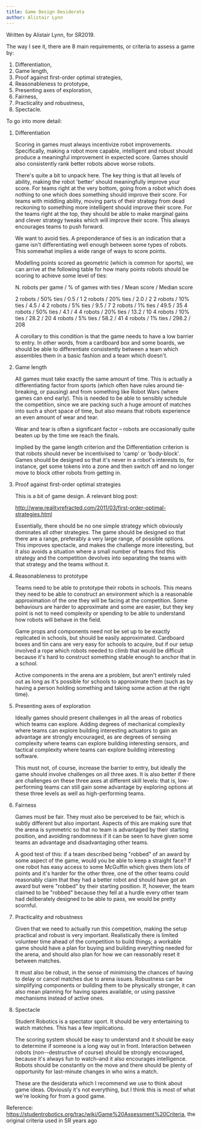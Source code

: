 ```yaml
---
title: Game Design Desiderata
author: Alistair Lynn
---
```


Written by Alistair Lynn, for SR2019.

The way I see it, there are 8 main requirements, or criteria to assess a game by:

1. Differentiation,
2. Game length,
3. Proof against first-order optimal strategies,
4. Reasonableness to prototype,
5. Presenting axes of exploration,
6. Fairness,
7. Practicality and robustness,
8. Spectacle.

To go into more detail:

1. Differentiation

    Scoring in games must always incentivize robot improvements.
    Specifically, making a robot more capable, intelligent and robust
    should produce a meaningful improvement in expected score. Games
    should also consistently rank better robots above worse robots.

    There's quite a bit to unpack here. The key thing is that all levels
    of ability, making the robot 'better' should meaningfully improve your
    score. For teams right at the very bottom, going from a robot which
    does nothing to one which does something should improve their score.
    For teams with middling ability, moving parts of their strategy from
    dead reckoning to something more intelligent should improve their
    score. For the teams right at the top, they should be able to make
    marginal gains and clever strategy tweaks which will improve their
    score. This always encourages teams to push forward.

    We want to avoid ties. A preponderance of ties is an indication that a
    game isn't differentiating well enough between some types of robots.
    This somewhat implies a wide range of ways to score points.

    Modelling points scored as geometric (which is common for sports), we
    can arrive at the following table for how many points robots should be
    scoring to achieve some level of ties:

    N. robots per game / % of games with ties / Mean score / Median score

    2 robots / 50% ties / 0.5 / 1
    2 robots / 20% ties / 2.0 / 2
    2 robots / 10% ties / 4.5 / 4
    2 robots / 5% ties / 9.5 / 7
    2 robots / 1% ties / 49.5 / 35
    4 robots / 50% ties / 4.1 / 4
    4 robots / 20% ties / 13.2 / 10
    4 robots / 10% ties / 28.2 / 20
    4 robots / 5% ties / 58.2 / 41
    4 robots / 1% ties / 298.2 / 208

    A corollary to this condition is that the game needs to have a low
    barrier to entry. In other words, from a cardboard box and some
    boards, we should be able to differentiate consistently between a team
    which assembles them in a basic fashion and a team which doesn't.


2. Game length

    All games must take exactly the same amount of time. This is actually
    a differentiating factor from sports (which often have rules around
    tie-breaking, or pausing) and from something like Robot Wars (where
    games can end early). This is needed to be able to sensibly schedule
    the competition, since we are packing such a huge amount of matches
    into such a short space of time, but also means that robots experience
    an even amount of wear and tear.

    Wear and tear is often a significant factor – robots are occasionally
    quite beaten up by the time we reach the finals.

    Implied by the game length criterion and the Differentiation criterion
    is that robots should never be incentivised to 'camp' or 'body-block'.
    Games should be designed so that it's never in a robot's interests to,
    for instance, get some tokens into a zone and then switch off and no
    longer move to block other robots from getting in.


3. Proof against first-order optimal strategies

    This is a bit of game design. A relevant blog post:

    http://www.realityrefracted.com/2011/03/first-order-optimal-strategies.html

    Essentially, there should be no one simple strategy which obviously
    dominates all other strategies. The game should be designed so that
    there are a range, preferably a very large range, of possible options.
    This improves spectacle, and makes the challenge more interesting, but
    it also avoids a situation where a small number of teams find this
    strategy and the competition devolves into separating the teams with
    that strategy and the teams without it.


4. Reasonableness to prototype

    Teams need to be able to prototype their robots in schools. This means
    they need to be able to construct an environment which is a reasonable
    approximation of the one they will be facing at the competition. Some
    behaviours are harder to approximate and some are easier, but they key
    point is not to need complexity or spending to be able to understand
    how robots will behave in the field.

    Game props and components need not be set up to be exactly replicated
    in schools, but should be easily approximated. Cardboard boxes and tin
    cans are very easy for schools to acquire, but if our setup involved a
    rope which robots needed to climb that would be difficult because it's
    hard to construct something stable enough to anchor that in a school.

    Active components in the arena are a problem, but aren't entirely
    ruled out as long as it's possible for schools to approximate them
    (such as by having a person holding something and taking some action
    at the right time).


5. Presenting axes of exploration

    Ideally games should present challenges in all the areas of robotics
    which teams can explore. Adding degrees of mechanical complexity where
    teams can explore building interesting actuators to gain an advantage
    are strongly encouraged, as are degrees of sensing complexity where
    teams can explore building interesting sensors, and tactical
    complexity where teams can explore building interesting software.

    This must not, of course, increase the barrier to entry, but ideally
    the game should involve challenges on all three axes. It is also
    better if there are challenges on these three axes at different skill
    levels: that is, low-performing teams can still gain some advantage by
    exploring options at these three levels as well as high-performing
    teams.


6. Fairness

    Games must be fair. They must also be perceived to be fair, which is
    subtly different but also important. Aspects of this are making sure
    that the arena is symmetric so that no team is advantaged by their
    starting position, and avoiding randomness if it can be seen to have
    given some teams an advantage and disadvantaging other teams.

    A good test of this: if a team described being "robbed" of an award by
    some aspect of the game, would you be able to keep a straight face? If
    one robot has easy access to some McGuffin which gives them lots of
    points and it's harder for the other three, one of the other teams
    could reasonably claim that they had a better robot and should have
    got an award but were "robbed" by their starting position. If,
    however, the team claimed to be "robbed" because they fell at a hurdle
    every other team had deliberately designed to be able to pass, we
    would be pretty scornful.


7. Practicality and robustness

    Given that we need to actually run this competition, making the setup
    practical and robust is very important. Realistically there is limited
    volunteer time ahead of the competition to build things; a workable
    game should have a plan for buying and building everything needed for
    the arena, and should also plan for how we can reasonably reset it
    between matches.

    It must also be robust, in the sense of minimising the chances of
    having to delay or cancel matches due to arena issues. Robustness can
    be simplifying components or building them to be physically stronger,
    it can also mean planning for having spares available, or using
    passive mechanisms instead of active ones.


8. Spectacle

    Student Robotics is a spectator sport. It should be very entertaining
    to watch matches. This has a few implications.

    The scoring system should be easy to understand and it should be easy
    to determine if someone is a long way out in front. Interaction
    between robots (non--destructive of course) should be strongly
    encouraged, because it's always fun to watch–and it also encourages
    intelligence. Robots should be constantly on the move and there should
    be plenty of opportunity for last-minute changes in who wins a match.


    These are the desiderata which I recommend we use to think about game
    ideas. Obviously it's not everything, but I think this is most of what
    we're looking for from a good game.

Reference: https://studentrobotics.org/trac/wiki/Game%20Assessment%20Criteria,
the original criteria used in SR years ago
